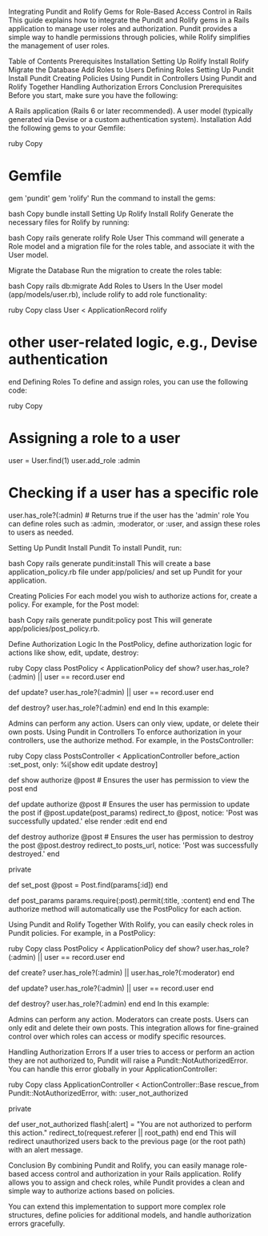 Integrating Pundit and Rolify Gems for Role-Based Access Control in Rails
This guide explains how to integrate the Pundit and Rolify gems in a Rails application to manage user roles and authorization. Pundit provides a simple way to handle permissions through policies, while Rolify simplifies the management of user roles.

Table of Contents
Prerequisites
Installation
Setting Up Rolify
Install Rolify
Migrate the Database
Add Roles to Users
Defining Roles
Setting Up Pundit
Install Pundit
Creating Policies
Using Pundit in Controllers
Using Pundit and Rolify Together
Handling Authorization Errors
Conclusion
Prerequisites
Before you start, make sure you have the following:

A Rails application (Rails 6 or later recommended).
A user model (typically generated via Devise or a custom authentication system).
Installation
Add the following gems to your Gemfile:

ruby
Copy
# Gemfile
gem 'pundit'
gem 'rolify'
Run the command to install the gems:

bash
Copy
bundle install
Setting Up Rolify
Install Rolify
Generate the necessary files for Rolify by running:

bash
Copy
rails generate rolify Role User
This command will generate a Role model and a migration file for the roles table, and associate it with the User model.

Migrate the Database
Run the migration to create the roles table:

bash
Copy
rails db:migrate
Add Roles to Users
In the User model (app/models/user.rb), include rolify to add role functionality:

ruby
Copy
class User < ApplicationRecord
  rolify
  # other user-related logic, e.g., Devise authentication
end
Defining Roles
To define and assign roles, you can use the following code:

ruby
Copy
# Assigning a role to a user
user = User.find(1)
user.add_role :admin

# Checking if a user has a specific role
user.has_role?(:admin)  # Returns true if the user has the 'admin' role
You can define roles such as :admin, :moderator, or :user, and assign these roles to users as needed.

Setting Up Pundit
Install Pundit
To install Pundit, run:

bash
Copy
rails generate pundit:install
This will create a base application_policy.rb file under app/policies/ and set up Pundit for your application.

Creating Policies
For each model you wish to authorize actions for, create a policy. For example, for the Post model:

bash
Copy
rails generate pundit:policy post
This will generate app/policies/post_policy.rb.

Define Authorization Logic
In the PostPolicy, define authorization logic for actions like show, edit, update, destroy:

ruby
Copy
class PostPolicy < ApplicationPolicy
  def show?
    user.has_role?(:admin) || user == record.user
  end

  def update?
    user.has_role?(:admin) || user == record.user
  end

  def destroy?
    user.has_role?(:admin)
  end
end
In this example:

Admins can perform any action.
Users can only view, update, or delete their own posts.
Using Pundit in Controllers
To enforce authorization in your controllers, use the authorize method. For example, in the PostsController:

ruby
Copy
class PostsController < ApplicationController
  before_action :set_post, only: %i[show edit update destroy]

  def show
    authorize @post  # Ensures the user has permission to view the post
  end

  def update
    authorize @post  # Ensures the user has permission to update the post
    if @post.update(post_params)
      redirect_to @post, notice: 'Post was successfully updated.'
    else
      render :edit
    end
  end

  def destroy
    authorize @post  # Ensures the user has permission to destroy the post
    @post.destroy
    redirect_to posts_url, notice: 'Post was successfully destroyed.'
  end

  private

  def set_post
    @post = Post.find(params[:id])
  end

  def post_params
    params.require(:post).permit(:title, :content)
  end
end
The authorize method will automatically use the PostPolicy for each action.

Using Pundit and Rolify Together
With Rolify, you can easily check roles in Pundit policies. For example, in a PostPolicy:

ruby
Copy
class PostPolicy < ApplicationPolicy
  def show?
    user.has_role?(:admin) || user == record.user
  end

  def create?
    user.has_role?(:admin) || user.has_role?(:moderator)
  end

  def update?
    user.has_role?(:admin) || user == record.user
  end

  def destroy?
    user.has_role?(:admin)
  end
end
In this example:

Admins can perform any action.
Moderators can create posts.
Users can only edit and delete their own posts.
This integration allows for fine-grained control over which roles can access or modify specific resources.

Handling Authorization Errors
If a user tries to access or perform an action they are not authorized to, Pundit will raise a Pundit::NotAuthorizedError. You can handle this error globally in your ApplicationController:

ruby
Copy
class ApplicationController < ActionController::Base
  rescue_from Pundit::NotAuthorizedError, with: :user_not_authorized

  private

  def user_not_authorized
    flash[:alert] = "You are not authorized to perform this action."
    redirect_to(request.referer || root_path)
  end
end
This will redirect unauthorized users back to the previous page (or the root path) with an alert message.

Conclusion
By combining Pundit and Rolify, you can easily manage role-based access control and authorization in your Rails application. Rolify allows you to assign and check roles, while Pundit provides a clean and simple way to authorize actions based on policies.

You can extend this implementation to support more complex role structures, define policies for additional models, and handle authorization errors gracefully.

